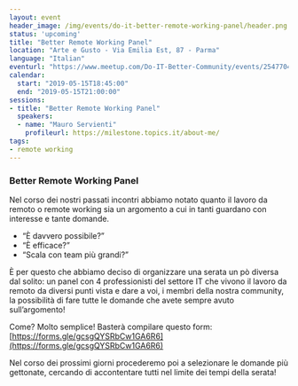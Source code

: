 ```yaml
---
layout: event
header_image: /img/events/do-it-better-remote-working-panel/header.png
status: 'upcoming'
title: "Better Remote Working Panel"
location: "Arte e Gusto - Via Emilia Est, 87 - Parma"
language: "Italian"
eventurl: "https://www.meetup.com/Do-IT-Better-Community/events/254770444/"
calendar:
  start: "2019-05-15T18:45:00"
  end: "2019-05-15T21:00:00"
sessions:
- title: "Better Remote Working Panel"
  speakers:
  - name: "Mauro Servienti"
    profileurl: https://milestone.topics.it/about-me/
tags:
- remote working
---
```


### Better Remote Working Panel

Nel corso dei nostri passati incontri abbiamo notato quanto il lavoro da remoto o remote working sia un argomento a cui in tanti guardano con interesse e tante domande.

- “È davvero possibile?”
- “È efficace?”
- “Scala con team più grandi?”

È per questo che abbiamo deciso di organizzare una serata un pò diversa dal solito: un panel con 4 professionisti del settore IT che vivono il lavoro da remoto da diversi punti vista e dare a voi, i membri della nostra community, la possibilità di fare tutte le domande che avete sempre avuto sull’argomento!

Come? Molto semplice! Basterà compilare questo form: [https://forms.gle/gcsgQYSRbCw1GA6R6](https://forms.gle/gcsgQYSRbCw1GA6R6)

Nel corso dei prossimi giorni procederemo poi a selezionare le domande più gettonate, cercando di accontentare tutti nel limite dei tempi della serata!
